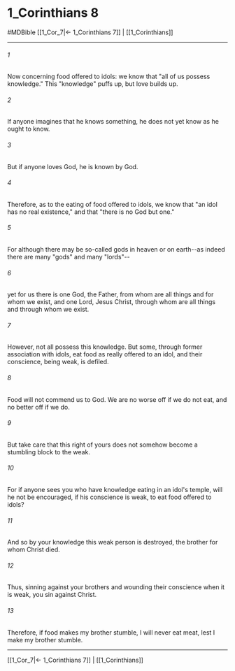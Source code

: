 # 1_Corinthians 8
#MDBible
[[1_Cor_7|← 1_Corinthians 7]] | [[1_Corinthians]]

***

###### 1 

Now concerning food offered to idols: we know that "all of us possess knowledge." This "knowledge" puffs up, but love builds up. 

###### 2 

If anyone imagines that he knows something, he does not yet know as he ought to know. 

###### 3 

But if anyone loves God, he is known by God. 

###### 4 

Therefore, as to the eating of food offered to idols, we know that "an idol has no real existence," and that "there is no God but one." 

###### 5 

For although there may be so-called gods in heaven or on earth--as indeed there are many "gods" and many "lords"-- 

###### 6 

yet for us there is one God, the Father, from whom are all things and for whom we exist, and one Lord, Jesus Christ, through whom are all things and through whom we exist. 

###### 7 

However, not all possess this knowledge. But some, through former association with idols, eat food as really offered to an idol, and their conscience, being weak, is defiled. 

###### 8 

Food will not commend us to God. We are no worse off if we do not eat, and no better off if we do. 

###### 9 

But take care that this right of yours does not somehow become a stumbling block to the weak. 

###### 10 

For if anyone sees you who have knowledge eating in an idol's temple, will he not be encouraged, if his conscience is weak, to eat food offered to idols? 

###### 11 

And so by your knowledge this weak person is destroyed, the brother for whom Christ died. 

###### 12 

Thus, sinning against your brothers and wounding their conscience when it is weak, you sin against Christ. 

###### 13 

Therefore, if food makes my brother stumble, I will never eat meat, lest I make my brother stumble. 

***

[[1_Cor_7|← 1_Corinthians 7]] | [[1_Corinthians]]
